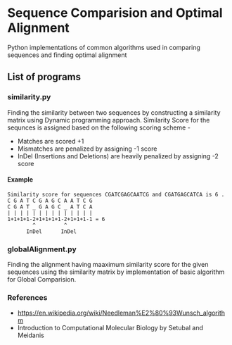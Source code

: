 # Sequence Comparision and Optimal Alignment

Python implementations of common algorithms used in comparing sequences and finding optimal alignment

## List of programs

### similarity.py
Finding the similarity between two sequences by constructing a similarity matrix using Dynamic programming approach.
Similarity Score for the sequnces is assigned based on the following scoring scheme -
- Matches are scored +1
- Mismatches are penalized by assigning -1 score
- InDel (Insertions and Deletions) are heavily penalized by assigning -2 score

#### Example

```
Similarity score for sequences CGATCGAGCAATCG and CGATGAGCATCA is 6 .
C G A T C G A G C A A T C G
C G A T _ G A G C _ A T C A
| | | | | | | | | | | | | |
1+1+1+1-2+1+1+1+1-2+1+1+1-1 = 6
        ^         ^
      InDel      InDel
```

### globalAlignment.py
Finding the alignment having maaximum similarity score for the given sequences using the similarity matrix
by implementation of basic algorithm for Global Comparision.

### References
- https://en.wikipedia.org/wiki/Needleman%E2%80%93Wunsch_algorithm
- Introduction to Computational Molecular Biology by Setubal and Meidanis

